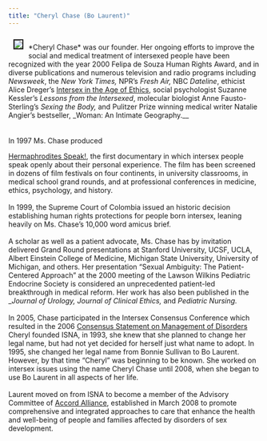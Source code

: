 ```yaml
---
title: "Cheryl Chase (Bo Laurent)"
---
```


<img src="/img/about/cheryl4.jpg" border="2" align="left" hspace=10 vspace=10> <br>\*Cheryl Chase\* was our founder. Her ongoing efforts to improve the social and medical treatment of intersexed people have been recognized with the year 2000 Felipa de Souza Human Rights Award, and in diverse publications and numerous television and radio programs including _Newsweek_, the _New York Times,_ <span class="caps">NPR</span>&#8217;s _Fresh Air,_ <span class="caps">NBC</span> _Dateline_, ethicist Alice Dreger&#8217;s [Intersex in the Age of Ethics][1], social psychologist Suzanne Kessler&#8217;s _Lessons from the Intersexed_, molecular biologist Anne Fausto-Sterling&#8217;s _Sexing the Body,_ and Pulitzer Prize winning medical writer Natalie Angier&#8217;s bestseller, _Woman: An Intimate Geography.__<br><!--break--><br> <br>In 1997 Ms. Chase produced 

[Hermaphrodites Speak!][2], the first documentary in which intersex people speak openly about their personal experience. The film has been screened in dozens of film festivals on four continents, in university classrooms, in medical school grand rounds, and at professional conferences in medicine, ethics, psychology, and history.<br><br>In 1999, the Supreme Court of Colombia issued an historic decision establishing human rights protections for people born intersex, leaning heavily on Ms. Chase&#8217;s 10,000 word amicus brief. <br><br>A scholar as well as a patient advocate, Ms. Chase has by invitation delivered Grand Round presentations at Stanford University, <span class="caps">UCSF</span>, <span class="caps">UCLA</span>, Albert Einstein College of Medicine, Michigan State University, University of Michigan, and others. Her presentation &#8220;Sexual Ambiguity: The Patient-Centered Approach&#8221; at the 2000 meeting of the Lawson Wilkins Pediatric Endocrine Society is considered an unprecedented patient-led breakthrough in medical reform. Her work has also been published in the __Journal of Urology, Journal of Clinical Ethics,_ and _Pediatric Nursing._ <br><br>In 2005, Chase participated in the Intersex Consensus Conference which resulted in the 2006 [Consensus Statement on Management of Disorders][3] Cheryl founded <span class="caps">ISNA</span>, in 1993, she knew that she planned to change her legal name, but had not yet decided for herself just what name to adopt. In 1995, she changed her legal name from Bonnie Sullivan to Bo Laurent. However, by that time &#8220;Cheryl&#8221; was beginning to be known. She worked on intersex issues using the name Cheryl Chase until 2008, when she began to use Bo Laurent in all aspects of her life.<br><br>Laurent moved on from <span class="caps">ISNA</span> to become a member of the Advisory Committee of [Accord Alliance][4], established in March 2008 to promote comprehensive and integrated approaches to care that enhance the health and well-being of people and families affected by disorders of sex development.

 [1]: /books/age_of_ethics
 [2]: /videos/hermaphrodites_speak
 [3]: http://pediatrics.aappublications.org/cgi/reprint/118/2/e488.When
 [4]: http://www.accordalliance.org/